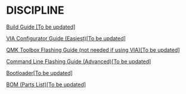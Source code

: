 # DISCIPLINE



[Build Guide \[To be updated\]]()

[VIA Configurator Guide (Easiest)\[To be updated\]]()

[QMK Toolbox Flashing Guide (not needed if using VIA)\[To be updated\]]()

[Command Line Flashing Guide (Advanced)\[To be updated\]]()

[Bootloader\[To be updated\]]()

[BOM (Parts List)\[To be updated\]]()